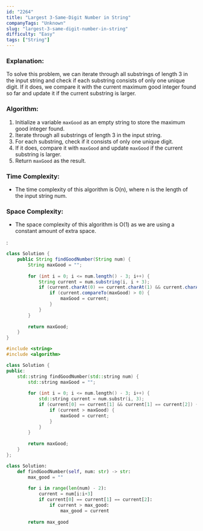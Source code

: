 ```yaml
---
id: "2264"
title: "Largest 3-Same-Digit Number in String"
companyTags: "Unknown"
slug: "largest-3-same-digit-number-in-string"
difficulty: "Easy"
tags: ["String"]
---
```


### Explanation:
To solve this problem, we can iterate through all substrings of length 3 in the input string and check if each substring consists of only one unique digit. If it does, we compare it with the current maximum good integer found so far and update it if the current substring is larger.

### Algorithm:
1. Initialize a variable `maxGood` as an empty string to store the maximum good integer found.
2. Iterate through all substrings of length 3 in the input string.
3. For each substring, check if it consists of only one unique digit.
4. If it does, compare it with `maxGood` and update `maxGood` if the current substring is larger.
5. Return `maxGood` as the result.

### Time Complexity:
- The time complexity of this algorithm is O(n), where n is the length of the input string num.

### Space Complexity:
- The space complexity of this algorithm is O(1) as we are using a constant amount of extra space.

:

```java
class Solution {
    public String findGoodNumber(String num) {
        String maxGood = "";
        
        for (int i = 0; i <= num.length() - 3; i++) {
            String current = num.substring(i, i + 3);
            if (current.charAt(0) == current.charAt(1) && current.charAt(1) == current.charAt(2)) {
                if (current.compareTo(maxGood) > 0) {
                    maxGood = current;
                }
            }
        }
        
        return maxGood;
    }
}
```

```cpp
#include <string>
#include <algorithm>

class Solution {
public:
    std::string findGoodNumber(std::string num) {
        std::string maxGood = "";
        
        for (int i = 0; i <= num.length() - 3; i++) {
            std::string current = num.substr(i, 3);
            if (current[0] == current[1] && current[1] == current[2]) {
                if (current > maxGood) {
                    maxGood = current;
                }
            }
        }
        
        return maxGood;
    }
};
```

```python
class Solution:
    def findGoodNumber(self, num: str) -> str:
        max_good = ""
        
        for i in range(len(num) - 2):
            current = num[i:i+3]
            if current[0] == current[1] == current[2]:
                if current > max_good:
                    max_good = current
        
        return max_good
```